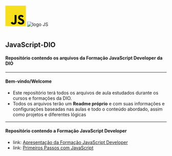 <div style=" display:flex; flex-direction:row; text-align: center;">

![logo JS](./javascript.svg "logo JS")
![logo JS](https://cdn.jsdelivr.net/gh/devicons/devicon/icons/nodejs/nodejs-plain.svg)

</div>

## JavaScript-DIO


#### Repositório contendo os arquivos da Formação JavaScript Developer da DIO

---

#### Bem-vindo/Welcome

- Este repositório terá todos os arquivos de aula estudados durante os cursos e formações da DIO.
- Todos os arquivos terão um __Readme próprio__ e com suas informações e configurações baseadas nas aulas e todo o conteúdo abordado, assim como projetos e diferentes lógicas

---

#### Repositório contendo a Formação JavaScript Developer

- link: [Apresentação da Formação JavaScript Developer](https://github.com/Arthur-KF18/JavaScript-DIO/tree/main/Forma%C3%A7%C3%A3o%20JavaScript%20Developer/Apresenta%C3%A7%C3%A3o)
- link: [Primeiros Passos com JavaScript](https://github.com/Arthur-KF18/JavaScript-DIO/blob/main/Forma%C3%A7%C3%A3o%20JavaScript%20Developer/Primeiros%20Passos%20com%20JS/anota%C3%A7%C3%B5es1.md)
